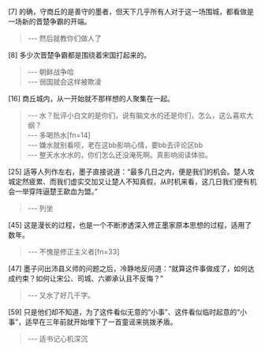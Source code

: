 
[7] 的确，守商丘的是善守的墨者，但天下几乎所有人对于这一场围城，都看做是一场新的晋楚争霸的开端。
>--- 然后就教你们做人了<br>

[8] 多少次晋楚争霸都是围绕着宋国打起来的。
>--- 朝鲜战争哈<br>
>--- 弱国就会这样被欺凌<br>

[16] 商丘城内，从一开始就不那样想的人聚集在一起。
>--- 水？批评小白文的是你们，说有脑文水的还是你们，怎么，这么喜欢大纲？<br>
>--- 多喝热水[fn=14]<br>
>--- 嫌水就别看呗，老在这bb影响心情，要bb去评论区bb<br>
>--- 整天水水水的，你们怎么还没淹死啊。真影响阅读体验。<br>

[25] 适等人列作左右，墨子直接说道：“最多几日之内，便是我们的机会。楚人攻城定然疲累、而我们虚实交加又让楚人不知真假，从时机来看，这几日我们便有机会一举穿阵逼楚王歃血为盟。”
>--- 列坐<br>

[45] 这是漫长的过程，也是一个不断渗透深入修正墨家原本思想的过程，适用了数年。
>--- 不愧是修正主义者[fn=33]<br>

[47] 墨子问出沛县义师的问题之后，冷静地反问道：“就算这件事做成了，如何达成约束？如何让宋公、司城、六卿承认且不反悔？”
>--- 又水了好几千字。<br>

[59] 只是他们却不知道，为了这件看似无意的“小事”、这件看似临时起意的“小事”，适早在三年前就开始埋下了一首童谣来挑拨矛盾。
>--- 适书记心机深沉<br>
